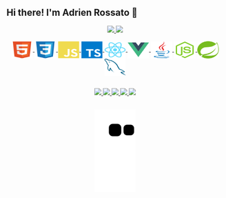 ## Hi there! I'm Adrien Rossato 👋

<!--
**adrienmarcos/adrienmarcos** is a ✨ _special_ ✨ repository because its `README.md` (this file) appears on your GitHub profile.

Here are some ideas to get you started:

- 🔭 I’m currently working on ...
- 🌱 I’m currently learning ...
- 👯 I’m looking to collaborate on ...
- 🤔 I’m looking for help with ...
- 💬 Ask me about ...
- 📫 How to reach me: ...
- 😄 Pronouns: ...
- ⚡ Fun fact: ...
-->

<div align="center">
  <a href="https://github.com/adrienmarcos">
  <img height="180em" src="https://github-readme-stats.vercel.app/api?username=adrienmarcos&show_icons=true&theme=dracula&include_all_commits=true&count_private=true"/>
  <img height="180em" src="https://github-readme-stats.vercel.app/api/top-langs/?username=adrienmarcos&layout=compact&langs_count=7&theme=dracula"/>
</div> 

<br/>
  
<div align="center" style="display: inline_block">
  <img align="center" alt="HTML" height="40" width="50" src="https://raw.githubusercontent.com/devicons/devicon/master/icons/html5/html5-original.svg">
  <img align="center" alt="CSS" height="40" width="50" src="https://raw.githubusercontent.com/devicons/devicon/master/icons/css3/css3-original.svg">
  <img align="center" alt="JS" height="40" width="50" src="https://raw.githubusercontent.com/devicons/devicon/master/icons/javascript/javascript-plain.svg">
  <img align="center" alt="TS" height="40" width="50" src="https://raw.githubusercontent.com/devicons/devicon/master/icons/typescript/typescript-plain.svg">
  <img align="center" alt="REACT" height="40" width="50" src="https://raw.githubusercontent.com/devicons/devicon/master/icons/react/react-original.svg">
  <img align="center" alt="VUE" height="40" width="50" src="https://github.com/devicons/devicon/blob/master/icons/vuejs/vuejs-original.svg">
  <img align="center" alt="JAVA" height="40" width="50" src="https://github.com/devicons/devicon/blob/master/icons/java/java-original.svg">
  <img align="center" alt="NODE" height="40" width="50" src="https://github.com/devicons/devicon/blob/master/icons/nodejs/nodejs-original.svg">
  <img align="center" alt="SPRING" height="40" width="50" src="https://github.com/devicons/devicon/blob/master/icons/spring/spring-original.svg">
  <img align="center" alt="MYSQL" height="40" width="50" src="https://github.com/devicons/devicon/blob/master/icons/mysql/mysql-original.svg">
</div>

##  

<div align="center" style="display: inline_block"> 
  <a href="mailto:adrien.marcos@gmail.com" target="_blank">
    <img src="https://img.shields.io/badge/Gmail-D14836?style=for-the-badge&logo=gmail&logoColor=white"/>
  </a>  
  <a href="mailto:adrien.marcos@hotmail.com.br" target="_blank">
    <img src="https://img.shields.io/badge/Microsoft_Outlook-0078D4?style=for-the-badge&logo=microsoft-outlook&logoColor=white"/>
  </a>  
  <a href="mailto:adrien.marcos@gmail.com" target="_blank">
    <img src="https://img.shields.io/badge/Twitter-1DA1F2?style=for-the-badge&logo=twitter&logoColor=white"/>
  </a>  
  <a href="mailto:adrien.marcos@gmail.com" target="_blank">
    <img src="https://img.shields.io/badge/Discord-7289DA?style=for-the-badge&logo=discord&logoColor=white"/>
  </a>  
  <a href="https://www.linkedin.com/in/adrien-rossato/" target="_blank">
    <img src="https://img.shields.io/badge/LinkedIn-0077B5?style=for-the-badge&logo=linkedin&logoColor=white"/>
  </a>  
<div>
  
##
  
![Snake animation](https://github.com/adrienmarcos/adrienmarcos/blob/output/github-contribution-grid-snake.svg)
